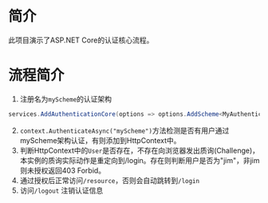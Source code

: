 ﻿# 简介
此项目演示了ASP.NET Core的认证核心流程。

# 流程简介
1. 注册名为`myScheme`的认证架构
```cs
services.AddAuthenticationCore(options => options.AddScheme<MyAuthenticationHandler>("myScheme", "demo scheme"));
```
2. `context.AuthenticateAsync("myScheme")`方法检测是否有用户通过myScheme架构认证，有则添加到HttpContext中。
3. 判断HttpContext中的`User`是否存在，不存在向浏览器发出质询(Challenge)，本实例的质询实际动作是重定向到/login。存在则判断用户是否为"jim"，非jim则未授权返回403 Forbid。
4. 通过授权后正常访问`/resource`，否则会自动跳转到`/login`
5. 访问`/logout` 注销认证信息